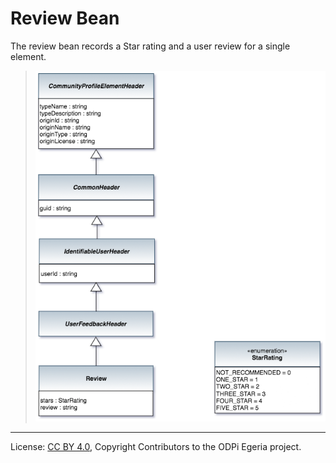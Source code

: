 <!-- SPDX-License-Identifier: CC-BY-4.0 -->
<!-- Copyright Contributors to the ODPi Egeria project. -->

# Review Bean

The review bean records a Star rating and a user review for a single element.

> ![UML](community-profile-beans-Review.png)



----
License: [CC BY 4.0](https://creativecommons.org/licenses/by/4.0/),
Copyright Contributors to the ODPi Egeria project.